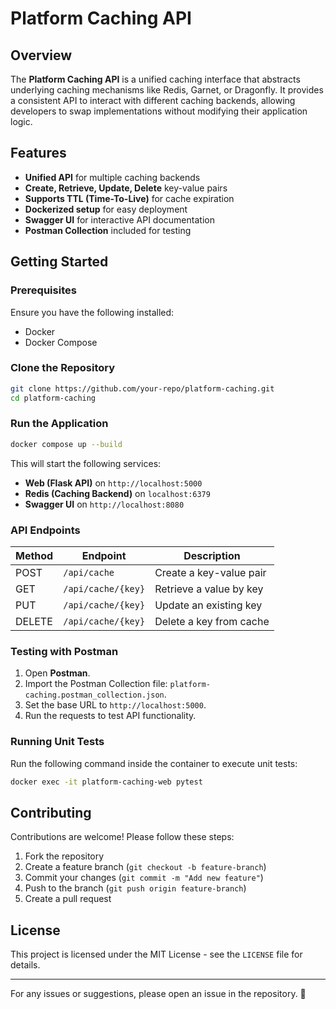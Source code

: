 # Platform Caching API

## Overview
The **Platform Caching API** is a unified caching interface that abstracts underlying caching mechanisms like Redis, Garnet, or Dragonfly. It provides a consistent API to interact with different caching backends, allowing developers to swap implementations without modifying their application logic.

## Features
- **Unified API** for multiple caching backends
- **Create, Retrieve, Update, Delete** key-value pairs
- **Supports TTL (Time-To-Live)** for cache expiration
- **Dockerized setup** for easy deployment
- **Swagger UI** for interactive API documentation
- **Postman Collection** included for testing

## Getting Started

### Prerequisites
Ensure you have the following installed:
- Docker
- Docker Compose

### Clone the Repository
```sh
git clone https://github.com/your-repo/platform-caching.git
cd platform-caching
```

### Run the Application
```sh
docker compose up --build
```
This will start the following services:
- **Web (Flask API)** on `http://localhost:5000`
- **Redis (Caching Backend)** on `localhost:6379`
- **Swagger UI** on `http://localhost:8080`

### API Endpoints
| Method  | Endpoint            | Description                |
|---------|---------------------|----------------------------|
| POST    | `/api/cache`        | Create a key-value pair    |
| GET     | `/api/cache/{key}`  | Retrieve a value by key    |
| PUT     | `/api/cache/{key}`  | Update an existing key     |
| DELETE  | `/api/cache/{key}`  | Delete a key from cache    |

### Testing with Postman
1. Open **Postman**.
2. Import the Postman Collection file: `platform-caching.postman_collection.json`.
3. Set the base URL to `http://localhost:5000`.
4. Run the requests to test API functionality.

### Running Unit Tests
Run the following command inside the container to execute unit tests:
```sh
docker exec -it platform-caching-web pytest
```

## Contributing
Contributions are welcome! Please follow these steps:
1. Fork the repository
2. Create a feature branch (`git checkout -b feature-branch`)
3. Commit your changes (`git commit -m "Add new feature"`)
4. Push to the branch (`git push origin feature-branch`)
5. Create a pull request

## License
This project is licensed under the MIT License - see the `LICENSE` file for details.

---

For any issues or suggestions, please open an issue in the repository. 🚀
